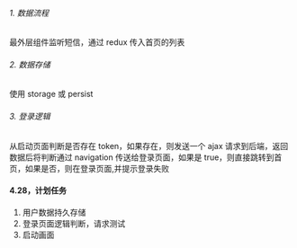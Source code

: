 ###### 1. 数据流程
最外层组件监听短信，通过 redux 传入首页的列表
###### 2. 数据存储
使用 storage 或 persist
###### 3. 登录逻辑
从启动页面判断是否存在 token，如果存在，则发送一个 ajax 请求到后端，返回数据后将判断通过 navigation 传送给登录页面，如果是 true，则直接跳转到首页，如果是否，则在登录页面,并提示登录失败


#### 4.28，计划任务
1. 用户数据持久存储
2. 登录页面逻辑判断，请求测试
3. 启动画面
